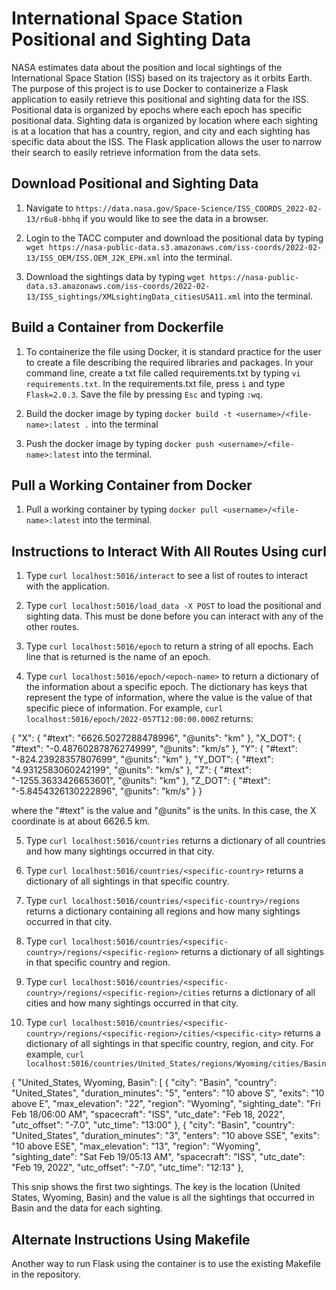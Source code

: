 International Space Station Positional and Sighting Data
========================================================
NASA estimates data about the position and local sightings of the International Space Station (ISS) based on its trajectory as it orbits Earth. The purpose of this project is to use Docker to containerize a Flask application to easily retrieve this positional and sighting data for the ISS. Positional data is organized by epochs where each epoch has specific positional data. Sighting data is organized by location where each sighting is at a location that has a country, region, and city and each sighting has specific data about the ISS. The Flask application allows the user to narrow their search to easily retrieve information from the data sets.

Download Positional and Sighting Data
-------------------------------------
1. Navigate to `https://data.nasa.gov/Space-Science/ISS_COORDS_2022-02-13/r6u8-bhhq` if you would like to see the data in a browser.

2. Login to the TACC computer and download the positional data by typing `wget https://nasa-public-data.s3.amazonaws.com/iss-coords/2022-02-13/ISS_OEM/ISS.OEM_J2K_EPH.xml` into the terminal.

3. Download the sightings data by typing `wget https://nasa-public-data.s3.amazonaws.com/iss-coords/2022-02-13/ISS_sightings/XMLsightingData_citiesUSA11.xml` into the terminal.

Build a Container from Dockerfile
---------------------------------
1. To containerize the file using Docker, it is standard practice for the user to create a file describing the required libraries and packages. In your command line, create a txt file called requirements.txt by typing `vi requirements.txt`. In the requirements.txt file, press `i` and type `Flask=2.0.3`. Save the file by pressing `Esc` and typing `:wq`.

2. Build the docker image by typing `docker build -t <username>/<file-name>:latest .` into the terminal

3. Push the docker image by typing `docker push <username>/<file-name>:latest` into the terminal.

Pull a Working Container from Docker
------------------------------------
1. Pull a working container by typing `docker pull <username>/<file-name>:latest` into the terminal.

Instructions to Interact With All Routes Using curl
---------------------------------------------------
1. Type `curl localhost:5016/interact` to see a list of routes to interact with the application.

2. Type `curl localhost:5016/load_data -X POST` to load the positional and sighting data. This must be done before you can interact with any of the other routes.

3. Type `curl localhost:5016/epoch` to return a string of all epochs. Each line that is returned is the name of an epoch.

4. Type `curl localhost:5016/epoch/<epoch-name>` to return a dictionary of the information about a specific epoch. The dictionary has keys that represent the type of information, where the value is the value of that specific piece of information. For example, `curl localhost:5016/epoch/2022-057T12:00:00.000Z` returns:

{
  "X": {
    "#text": "6626.5027288478996",
    "@units": "km"
  },
  "X_DOT": {
    "#text": "-0.48760287876274999",
    "@units": "km/s"
  },
  "Y": {
    "#text": "-824.23928357807699",
    "@units": "km"
  },
  "Y_DOT": {
    "#text": "4.9312583060242199",
    "@units": "km/s"
  },
  "Z": {
    "#text": "-1255.3633426653601",
    "@units": "km"
  },
  "Z_DOT": {
    "#text": "-5.8454326130222896",
    "@units": "km/s"
  }
}

where the "#text" is the value and "@units" is the units. In this case, the X coordinate is at about 6626.5 km.

5. Type `curl localhost:5016/countries` returns a dictionary of all countries and how many sightings occurred in that city.

6. Type `curl localhost:5016/countries/<specific-country>` returns a dictionary of all sightings in that specific country.

7. Type `curl localhost:5016/countries/<specific-country>/regions` returns a dictionary containing all regions and how many sightings occurred in that city.

8. Type `curl localhost:5016/countries/<specific-country>/regions/<specific-region>` returns a dictionary of all sightings in that specific country and region.

9. Type `curl localhost:5016/countries/<specific-country>/regions/<specific-region>/cities` returns a dictionary of all cities and how many sightings occurred in that city.

10. Type `curl localhost:5016/countries/<specific-country>/regions/<specific-region>/cities/<specific-city>` returns a dictionary of all sightings in that specific country, region, and city. For example, `curl localhost:5016/countries/United_States/regions/Wyoming/cities/Basin`

{
  "United_States, Wyoming, Basin": [
    {
      "city": "Basin",
      "country": "United_States",
      "duration_minutes": "5",
      "enters": "10 above S",
      "exits": "10 above E",
      "max_elevation": "22",
      "region": "Wyoming",
      "sighting_date": "Fri Feb 18/06:00 AM",
      "spacecraft": "ISS",
      "utc_date": "Feb 18, 2022",
      "utc_offset": "-7.0",
      "utc_time": "13:00"
    },
    {
      "city": "Basin",
      "country": "United_States",
      "duration_minutes": "3",
      "enters": "10 above SSE",
      "exits": "10 above ESE",
      "max_elevation": "13",
      "region": "Wyoming",
      "sighting_date": "Sat Feb 19/05:13 AM",
      "spacecraft": "ISS",
      "utc_date": "Feb 19, 2022",
      "utc_offset": "-7.0",
      "utc_time": "12:13"
    },

This snip shows the first two sightings. The key is the location (United States, Wyoming, Basin) and the value is all the sightings that occurred in Basin and the data for each sighting.

Alternate Instructions Using Makefile
-------------------------------------
Another way to run Flask using the container is to use the existing Makefile in the repository.


